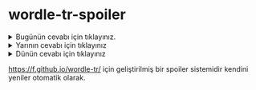 # wordle-tr-spoiler

<details>
  <summary>Bugünün cevabı için tıklayınız.</summary>
  <br>
    <b> çükür </b>
</details>

<details>
  <summary>Yarının cevabı için tıklayınız</summary>
  <br>
   <b> çalım </b>
</details>

<details>
  <summary>Dünün cevabı için tıklayınız </summary>
  <br>
  <b> kulüp </b>
</details>

https://f.github.io/wordle-tr/ için geliştirilmiş bir spoiler sistemidir kendini yeniler otomatik olarak.

